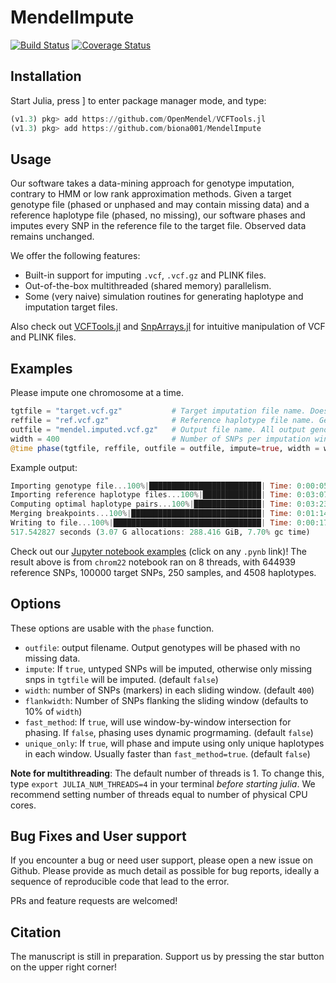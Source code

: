 # MendelImpute

[![Build Status](https://travis-ci.com/biona001/MendelImpute.svg?branch=master)](https://travis-ci.com/github/biona001/MendelImpute) [![Coverage Status](https://coveralls.io/repos/github/biona001/MendelImpute/badge.svg?branch=master)](https://coveralls.io/github/biona001/MendelImpute?branch=master)

## Installation

Start Julia, press ] to enter package manager mode, and type:
```julia
(v1.3) pkg> add https://github.com/OpenMendel/VCFTools.jl
(v1.3) pkg> add https://github.com/biona001/MendelImpute
```

## Usage

Our software takes a data-mining approach for genotype imputation, contrary to HMM or low rank approximation methods. Given a target genotype file (phased or unphased and may contain missing data) and a reference haplotype file (phased, no missing), our software phases and imputes every SNP in the reference file to the target file. Observed data remains unchanged.

We offer the following features:

- Built-in support for imputing `.vcf`, `.vcf.gz` and PLINK files.
- Out-of-the-box multithreaded (shared memory) parallelism. 
- Some (very naive) simulation routines for generating haplotype and imputation target files. 

Also check out [VCFTools.jl](https://github.com/OpenMendel/VCFTools.jl) and [SnpArrays.jl](https://github.com/OpenMendel/SnpArrays.jl) for intuitive manipulation of VCF and PLINK files. 

## Examples

Please impute one chromosome at a time. 

```julia
tgtfile = "target.vcf.gz"           # Target imputation file name. Doesn't have to be phased. 
reffile = "ref.vcf.gz"              # Reference haplotype file name. Genotypes must be phased. 
outfile = "mendel.imputed.vcf.gz"   # Output file name. All output genotypes will be phased. 
width = 400                         # Number of SNPs per imputation window. (default 400)
@time phase(tgtfile, reffile, outfile = outfile, impute=true, width = width)
```
Example output:
```julia
Importing genotype file...100%|█████████████████████████| Time: 0:00:05
Importing reference haplotype files...100%|█████████████| Time: 0:03:07
Computing optimal haplotype pairs...100%|███████████████| Time: 0:03:23
Merging breakpoints...100%|█████████████████████████████| Time: 0:01:14
Writing to file...100%|█████████████████████████████████| Time: 0:00:17
517.542827 seconds (3.07 G allocations: 288.416 GiB, 7.70% gc time)
```

Check out our [Jupyter notebook examples](https://github.com/biona001/MendelImpute/tree/master/data/1000_genome_phase3_v5/filtered) (click on any `.pynb` link)! The result above is from `chrom22` notebook ran on 8 threads, with 644939 reference SNPs, 100000 target SNPs, 250 samples, and 4508 haplotypes.

## Options

These options are usable with the `phase` function.

- `outfile`: output filename. Output genotypes will be phased with no missing data.
- `impute`: If `true`, untyped SNPs will be imputed, otherwise only missing snps in `tgtfile` will be imputed. (default `false`)
- `width`: number of SNPs (markers) in each sliding window. (default `400`)
- `flankwidth`: Number of SNPs flanking the sliding window (defaults to 10% of `width`)
- `fast_method`: If `true`, will use window-by-window intersection for phasing. If `false`, phasing uses dynamic progrmaming.  (default `false`)
- `unique_only`: If `true`, will phase and impute using only unique haplotypes in each window. Usually faster than `fast_method=true`.  (default `false`)

**Note for multithreading**: The default number of threads is 1. To change this, type `export JULIA_NUM_THREADS=4` in your terminal *before starting julia*. We recommend setting number of threads equal to number of physical CPU cores. 

## Bug Fixes and User support

If you encounter a bug or need user support, please open a new issue on Github. Please provide as much detail as possible for bug reports, ideally a sequence of reproducible code that lead to the error. 

PRs and feature requests are welcomed!

## Citation

The manuscript is still in preparation. Support us by pressing the star button on the upper right corner! 
